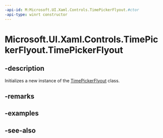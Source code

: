```yaml
---
-api-id: M:Microsoft.UI.Xaml.Controls.TimePickerFlyout.#ctor
-api-type: winrt constructor
---
```


<!-- Method syntax
public TimePickerFlyout()
-->

# Microsoft.UI.Xaml.Controls.TimePickerFlyout.TimePickerFlyout

## -description
Initializes a new instance of the [TimePickerFlyout](timepickerflyout.md) class.

## -remarks

## -examples

## -see-also
